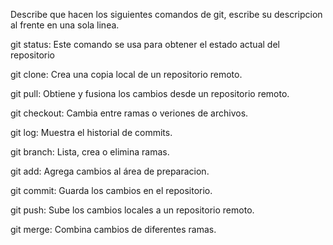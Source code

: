 Describe que hacen los siguientes comandos de git, escribe su descripcion al frente en una sola linea.

git status: Este comando se usa para obtener el estado actual del repositorio

git clone: Crea una copia local de un repositorio remoto.

git pull: Obtiene y fusiona los cambios desde un repositorio remoto.

git checkout: Cambia entre ramas o veriones de archivos.

git log: Muestra el historial de commits.

git branch: Lista, crea o elimina ramas.

git add: Agrega cambios al área de preparacion.

git commit: Guarda los cambios en el repositorio.

git push: Sube los cambios locales a un repositorio remoto.

git merge: Combina cambios de diferentes ramas.
